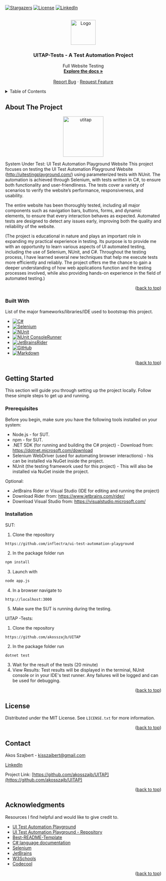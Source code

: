 [![Stargazers][stars-shield]][stars-url]
[![License][license-shield]][license-url]
[![LinkedIn][linkedin-shield]][linkedin-url]

<!-- PROJECT LOGO -->
<br />
<div align="center">
  <a href="https://github.com/akosszajb/UITAP">
    <img src="images/logo.png" alt="Logo" width="80" height="80">
  </a>

<h3 align="center">UITAP-Tests - A Test Automation Project</h3>

  <p align="center">
   Full Website Testing
    <br />
    <a href="https://github.com/akosszajb/UITAP"><strong>Explore the docs »</strong></a>
    <br />
    <br />
    <a href="https://github.com/akosszajb/UITAP/issues/new?labels=bug&template=bug-report.md">Report Bug</a>
    ·
    <a href="https://github.com/akosszajb/UITAP/issues/new?labels=enhancement&template=feature-request.md">Request Feature</a>
  </p>
</div>



<!-- TABLE OF CONTENTS -->
<details>
  <summary>Table of Contents</summary>
  <ol>
    <li>
      <a href="#about-the-project">About The Project</a>
      <ul>
        <li><a href="#built-with">Built With</a></li>
      </ul>
    </li>
    <li>
      <a href="#getting-started">Getting Started</a>
      <ul>
        <li><a href="#prerequisites">Prerequisites</a></li>
        <li><a href="#installation">Installation</a></li>
      </ul>
    </li>
    <li><a href="#license">License</a></li>
    <li><a href="#contact">Contact</a></li>
    <li><a href="#acknowledgments">Acknowledgments</a></li>
  </ol>
</details>



<!-- ABOUT THE PROJECT -->
## About The Project

<div align="center">
  <a href="http://uitestingplayground.com/">
    <img src="images/screenshot1.png" alt="utitap" width="130" height="130">
  </a>
</div>

System Under Test: UI Test Automation Playground Website
This project focuses on testing the UI Test Automation Playground Website (http://uitestingplayground.com/) using parameterized tests with NUnit. The automation is achieved through Selenium, with tests written in C#, to ensure both functionality and user-friendliness. The tests cover a variety of scenarios to verify the website’s performance, responsiveness, and usability.

The entire website has been thoroughly tested, including all major components such as navigation bars, buttons, forms, and dynamic elements, to ensure that every interaction behaves as expected. Automated tests are designed to detect any issues early, improving both the quality and reliability of the website.

(The project is educational in nature and plays an important role in expanding my practical experience in testing. Its purpose is to provide me with an opportunity to learn various aspects of UI automated testing, including the use of Selenium, NUnit, and C#. Throughout the testing process, I have learned several new techniques that help me execute tests more efficiently and reliably. The project offers me the chance to gain a deeper understanding of how web applications function and the testing processes involved, while also providing hands-on experience in the field of automated testing.)

<p align="right">(<a href="#readme-top">back to top</a>)</p>


### Built With

List of the major frameworks/libraries/IDE used to bootstrap this project.

* [![C#][C#]][C#-url]
* [![Selenium][Selenium]][Selenium-url]
* [![NUnit][NUnit]][NUnit-url]
* [![NUnit ConsoleRunner][NUnit ConsoleRunner]][ConsoleRunner-url]
* [![JetBrainsRider][JetBrainsRider]][JetBrainsRider-url]
* [![GitHub][GitHub]][GitHub-url]
* [![Markdown][Markdown]][Markdown-url]


<p align="right">(<a href="#readme-top">back to top</a>)</p>


<!-- GETTING STARTED -->
## Getting Started

This section will guide you through setting up the project locally. Follow these simple steps to get up and running.

### Prerequisites

Before you begin, make sure you have the following tools installed on your system:
* Node.js - for SUT.
* npm - for SUT.
* .NET SDK (for running and building the C# project) - Download from: https://dotnet.microsoft.com/download
* Selenium WebDriver (used for automating browser interactions) - his can be installed via NuGet inside the project.
* NUnit (the testing framework used for this project) - This will also be installed via NuGet inside the project.

Optional:
* JetBrains Rider or Visual Studio (IDE for editing and running the project)
* Download Rider from: https://www.jetbrains.com/rider/
* Download Visual Studio from: https://visualstudio.microsoft.com/

### Installation

SUT:
1. Clone the repository
```
https://github.com/inflectra/ui-test-automation-playground
```
2. In the package folder run
```bash
npm install
```
3. Launch with
```bash
node app.js
```
4. In a browser navigate to
```
http://localhost:3000
```
5. Make sure the SUT is running during the testing.

UITAP -Tests:
1. Clone the repository
```
https://github.com/akosszajb/UITAP
```
2.  In the package folder run
```bash
dotnet test
```
3. Wait for the result of the tests (20 minute)
4. View Results: Test results will be displayed in the terminal, NUnit console or in your IDE's test runner. Any failures will be logged and can be used for debugging.

<p align="right">(<a href="#readme-top">back to top</a>)</p>

<!-- LICENSE -->
## License

Distributed under the MIT License. See `LICENSE.txt` for more information.

<p align="right">(<a href="#readme-top">back to top</a>)</p>



<!-- CONTACT -->
## Contact

Akos Szajbert - kisszajbert@gmail.com

[LinkedIn](https://www.linkedin.com/in/akos-szajbert-7b489126b/)

Project Link: [https://github.com/akosszajb/UITAP](https://github.com/akosszajb/UITAP)

<p align="right">(<a href="#readme-top">back to top</a>)</p>



<!-- ACKNOWLEDGMENTS -->
## Acknowledgments
Resources I find helpful and would like to give credit to.

* [UI Test Automation Playground](http://uitestingplayground.com/)
* [UI Test Automation Playground - Repository](https://github.com/Inflectra/ui-test-automation-playground)
* [Best-README-Template](https://github.com/othneildrew/Best-README-Template)
* [C# language documentation](https://learn.microsoft.com/en-us/dotnet/csharp/)
* [Selenium](https://www.selenium.dev/)
* [JetBrains](https://www.jetbrains.com/rider/)
* [W3Schools](https://www.w3schools.com/)
* [Codecool](https://codecool.com/en/)

<p align="right">(<a href="#readme-top">back to top</a>)</p>


<!-- MARKDOWN LINKS & IMAGES -->
<!-- https://www.markdownguide.org/basic-syntax/#reference-style-links -->
[stars-shield]: https://img.shields.io/github/stars/akosszajb/UITAP.svg?style=for-the-badge
[stars-url]: https://github.com/akosszajb/UITAP/stargazers
[license-shield]: https://img.shields.io/github/license/akosszajb/UITAP.svg?style=for-the-badge
[license-url]: https://github.com/akosszajb/UITAP/blob/main/UITAP-tests/LICENSE.txt
[linkedin-shield]: https://img.shields.io/badge/-LinkedIn-black.svg?style=for-the-badge&logo=linkedin&colorB=555
[linkedin-url]: https://www.linkedin.com/in/akos-szajbert-7b489126b/
[product-screenshot]: images/screenshot1.png
[C#]: https://img.shields.io/badge/cSharp-000000?style=for-the-badge&logo=nextdotjs&logoColor=white
[C#-url]: https://learn.microsoft.com/en-us/dotnet/csharp/
[Selenium]: https://img.shields.io/badge/Selenium-000000?style=for-the-badge&logo=nextdotjs&logoColor=4FC08D
[Selenium-url]: https://www.selenium.dev/
[NUnit]: https://img.shields.io/badge/NUnit-000000?style=for-the-badge&logo=nextdotjs&logoColor=FF3E00
[NUnit-url]: https://nunit.org/
[JetBrainsRider]: https://img.shields.io/badge/JetBrains_Rider-000000?style=for-the-badge&logo=nextdotjs&logoColor=white
[JetBrainsRider-url]: https://www.jetbrains.com/rider/
[GitHub]: https://img.shields.io/badge/GitHub-000000?style=for-the-badge&logo=nextdotjs&logoColor=4FC08D
[GitHub-url]: https://github.com/
[Markdown]: https://img.shields.io/badge/Markdown-000000?style=for-the-badge&logo=nextdotjs&logoColor=FF3E00
[Markdown-url]: https://www.markdownguide.org/
[NUnit ConsoleRunner]: https://img.shields.io/badge/NUnit_ConsoleRunner-000000?style=for-the-badge&logo=nextdotjs&logoColor=white
[ConsoleRunner-url]: https://docs.nunit.org/articles/nunit/running-tests/Console-Runner.html
